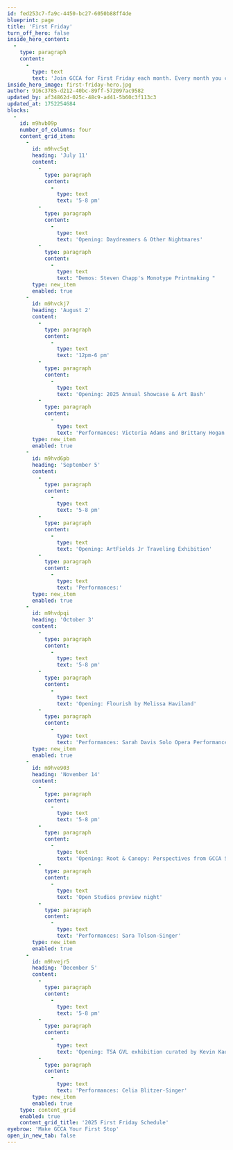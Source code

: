```yaml
---
id: fed253c7-fa9c-4450-bc27-6050b88ff4de
blueprint: page
title: 'First Friday'
turn_off_hero: false
inside_hero_content:
  -
    type: paragraph
    content:
      -
        type: text
        text: 'Join GCCA for First Friday each month. Every month you can enjoy new gallery exhibitions, studio artists, performing arts series, demos, and more. It is free to attend and open to all ages. After you’ve visited, hop over to other open galleries and restaurants in the West Village or Downtown Greenville!'
inside_hero_image: first-friday-hero.jpg
author: 916c3785-d212-40bc-89ff-572097ac9582
updated_by: af34862d-025c-48c9-ad41-5b60c3f113c3
updated_at: 1752254684
blocks:
  -
    id: m9hvb09p
    number_of_columns: four
    content_grid_item:
      -
        id: m9hvc5qt
        heading: 'July 11'
        content:
          -
            type: paragraph
            content:
              -
                type: text
                text: '5-8 pm'
          -
            type: paragraph
            content:
              -
                type: text
                text: 'Opening: Daydreamers & Other Nightmares'
          -
            type: paragraph
            content:
              -
                type: text
                text: "Demos: Steven Chapp's Monotype Printmaking "
        type: new_item
        enabled: true
      -
        id: m9hvckj7
        heading: 'August 2'
        content:
          -
            type: paragraph
            content:
              -
                type: text
                text: '12pm-6 pm'
          -
            type: paragraph
            content:
              -
                type: text
                text: 'Opening: 2025 Annual Showcase & Art Bash'
          -
            type: paragraph
            content:
              -
                type: text
                text: 'Performances: Victoria Adams and Brittany Hogan Alomar Voice Studios'
        type: new_item
        enabled: true
      -
        id: m9hvd6pb
        heading: 'September 5'
        content:
          -
            type: paragraph
            content:
              -
                type: text
                text: '5-8 pm'
          -
            type: paragraph
            content:
              -
                type: text
                text: 'Opening: ArtFields Jr Traveling Exhibition'
          -
            type: paragraph
            content:
              -
                type: text
                text: 'Performances:'
        type: new_item
        enabled: true
      -
        id: m9hvdpqi
        heading: 'October 3'
        content:
          -
            type: paragraph
            content:
              -
                type: text
                text: '5-8 pm'
          -
            type: paragraph
            content:
              -
                type: text
                text: 'Opening: Flourish by Melissa Haviland'
          -
            type: paragraph
            content:
              -
                type: text
                text: 'Performances: Sarah Davis Solo Opera Performance'
        type: new_item
        enabled: true
      -
        id: m9hve903
        heading: 'November 14'
        content:
          -
            type: paragraph
            content:
              -
                type: text
                text: '5-8 pm'
          -
            type: paragraph
            content:
              -
                type: text
                text: 'Opening: Root & Canopy: Perspectives from GCCA Studio Artists'
          -
            type: paragraph
            content:
              -
                type: text
                text: 'Open Studios preview night'
          -
            type: paragraph
            content:
              -
                type: text
                text: 'Performances: Sara Tolson-Singer'
        type: new_item
        enabled: true
      -
        id: m9hvejr5
        heading: 'December 5'
        content:
          -
            type: paragraph
            content:
              -
                type: text
                text: '5-8 pm'
          -
            type: paragraph
            content:
              -
                type: text
                text: 'Opening: TSA GVL exhibition curated by Kevin Kao'
          -
            type: paragraph
            content:
              -
                type: text
                text: 'Performances: Celia Blitzer-Singer'
        type: new_item
        enabled: true
    type: content_grid
    enabled: true
    content_grid_title: '2025 First Friday Schedule'
eyebrow: 'Make GCCA Your First Stop'
open_in_new_tab: false
---
```

